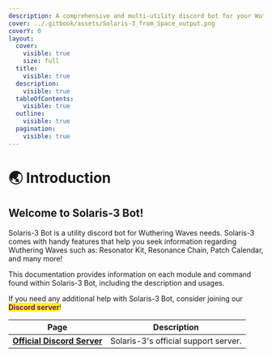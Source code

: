 ```yaml
---
description: A comprehensive and multi-utility discord bot for your Wuthering Waves needs.
cover: ../.gitbook/assets/Solaris-3_from_Space_output.png
coverY: 0
layout:
  cover:
    visible: true
    size: full
  title:
    visible: true
  description:
    visible: true
  tableOfContents:
    visible: true
  outline:
    visible: true
  pagination:
    visible: true
---
```


# 🌏 Introduction

## Welcome to Solaris-3 Bot!

Solaris-3 Bot is a utility discord bot for Wuthering Waves needs. Solaris-3 comes with handy features that help you seek information regarding Wuthering Waves such as: Resonator Kit, Resonance Chain, Patch Calendar, and many more!

This documentation provides information on each module and command found within Solaris-3 Bot, including the description and usages.

If you need any additional help with Solaris-3 Bot, consider joining our <mark style="color:purple;">**Discord server**</mark>!

<table data-header-hidden data-full-width="false"><thead><tr><th>Page</th><th>Description</th></tr></thead><tbody><tr><td><a href="https://discord.gg/wwi"><strong>Official Discord Server</strong></a></td><td>Solaris-3's official support server.</td></tr></tbody></table>

